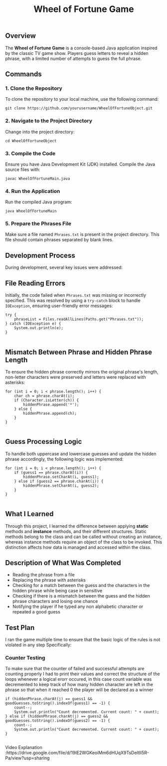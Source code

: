 <!DOCTYPE html>
<html lang="en">
<body>
    <header>
        <h1>Wheel of Fortune Game</h1>
    </header>
    <section id="overview">
        <h2>Overview</h2>
        <p>The <strong>Wheel of Fortune Game</strong> is a console-based Java application inspired by the classic TV game show. Players guess letters to reveal a hidden phrase, with a limited number of attempts to guess the full phrase.</p>
    </section>
    <section id="commands">
        <h2>Commands</h2>       
        <h3>1. Clone the Repository</h3>
        <p>To clone the repository to your local machine, use the following command:</p>
        <pre><code>git clone https://github.com/yourusername/WheelOfFortuneObject.git</code></pre>        
        <h3>2. Navigate to the Project Directory</h3>
        <p>Change into the project directory:</p>
        <pre><code>cd WheelOfFortuneObject</code></pre>      
        <h3>3. Compile the Code</h3>
        <p>Ensure you have Java Development Kit (JDK) installed. Compile the Java source files with:</p>
        <pre><code>javac WheelOfFortuneMain.java</code></pre> 
        <h3>4. Run the Application</h3>
        <p>Run the compiled Java program:</p>
        <pre><code>java WheelOfFortuneMain</code></pre>   
        <h3>5. Prepare the Phrases File</h3>
        <p>Make sure a file named <code>Phrases.txt</code> is present in the project directory. This file should contain phrases separated by blank lines.</p>
    </section>
    <section id="usage">
    </section>
    <section id="development">
        <h2>Development Process</h2>
       <p>During development, several key issues were addressed:</p>
    <h2>File Reading Errors</h2>
    <p>Initially, the code failed when <code>Phrases.txt</code> was missing or incorrectly specified. This was resolved by using a <code>try-catch</code> block to handle <code>IOException</code>, ensuring user-friendly error messages:</p>
    <pre><code>try {
    phraseList = Files.readAllLines(Paths.get("Phrases.txt"));
} catch (IOException e) {
    System.out.println(e);
}
    </code></pre>
    <h2>Mismatch Between Phrase and Hidden Phrase Length</h2>
    <p>To ensure the hidden phrase correctly mirrors the original phrase's length, non-letter characters were preserved and letters were replaced with asterisks:</p>
    <pre><code>for (int i = 0; i &lt; phrase.length(); i++) {
    char ch = phrase.charAt(i);
    if (Character.isLetter(ch)) {
        hiddenPhrase.append('*');
    } else {
        hiddenPhrase.append(ch);
    }
}
    </code></pre>
    <h2>Guess Processing Logic</h2>
    <p>To handle both uppercase and lowercase guesses and update the hidden phrase accordingly, the following logic was implemented:</p>
    <pre><code>for (int i = 0; i &lt; phrase.length(); i++) {
    if (guess1 == phrase.charAt(i)) {
        hiddenPhrase.setCharAt(i, guess1);
    } else if (guess2 == phrase.charAt(i)) {
        hiddenPhrase.setCharAt(i, guess2);
    }
}
    </code></pre>
    <h2>What I Learned</h2>
    <p>Through this project, I learned the difference between applying <strong>static</strong> methods and <strong>instance</strong> methods, and their different structures. Static methods belong to the class and can be called without creating an instance, whereas instance methods require an object of the class to be invoked. This distinction affects how data is managed and accessed within the class.</p>
    </section>
    <section id="description">
        <h2>Description of What Was Completed</h2>
        <ul>
            <li>Reading the phrase from a file</li>
            <li>Replacing the phrase with asterisks</li>
            <li>Checking for a match between the guess and the characters in the hidden phrase while being case in sensitive</li>
            <li>Checking if there is a mismatch between the guess and the hidden phrase characters and losing one chance</li>
            <li>Notifying the player if he typed any non alphabetic character or repeated a good guess</li>
        </ul>
    </section>
    <section id="test-plan">
        <h2>Test Plan</h2>
       <p>I ran the game multiple time to ensure that the basic logic of the rules is not violated in any step Specifically:</p>
    <h3>Counter Testing</h3>
    <p>To make sure that the counter of failed and successful attempts are counting properly I had to print their values and correct the structure of the loops whenever a logical erorr occured, in this case count variable was decremented to keep track of how many hidden character are left in the phrase so that when it reached 0 the player will be declared as a winner</p>
    <pre><code>if (hiddenPhrase.charAt(j) == guess1 && goodGuesses.toString().indexOf(guess1) == -1) {
    count--;
    System.out.println("Count decremented. Current count: " + count);
} else if (hiddenPhrase.charAt(j) == guess2 && goodGuesses.toString().indexOf(guess2) == -1) {
    count--;
    System.out.println("Count decremented. Current count: " + count);
}
    </code></pre>
        <p>Video Explanation :https://drive.google.com/file/d/19IE2WGKeoiMm6dHUqX9TsDeltIl5R-Pa/view?usp=sharing</p>
</body>
</html>
